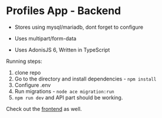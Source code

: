 # Profiles App - Backend

- Stores using mysql/mariadb, dont forget to configure

- Uses multipart/form-data

- Uses AdonisJS 6, Written in TypeScript


Running steps:

  1. clone repo
  2. Go to the directory and install dependencies - `npm install`
  3. Configure .env 
  4. Run migrations - `node ace migration:run` 
  5. `npm run dev` and API part should be working.

Check out the [frontend](https://github.com/capthndsme/profiles-app-fe) as well.